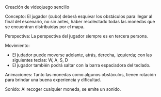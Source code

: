 Creación de videojuego sencillo

Concepto:
El jugador (cubo) deberá esquivar los obstáculos para llegar al final del escenario,
no sin antes, haber recolectado todas las monedas que se encuentran distribuidas por
el mapa.

Perspectiva:
La perspectiva del jugador siempre es en tercera persona.

Movimiento:
- El judador puede moverse adelante, atrás, derecha, izquierda; con las siguientes
  teclas: W, A, S, D
- El jugador también podrá saltar con la barra espaciadora del teclado.

Animaciones:
Tanto las monedas como algunos obstáculos, tienen rotación para brindar una buena 
experiencia y dificultad.

Sonido:
Al recoger cualquier moneda, se emite un sonido.

